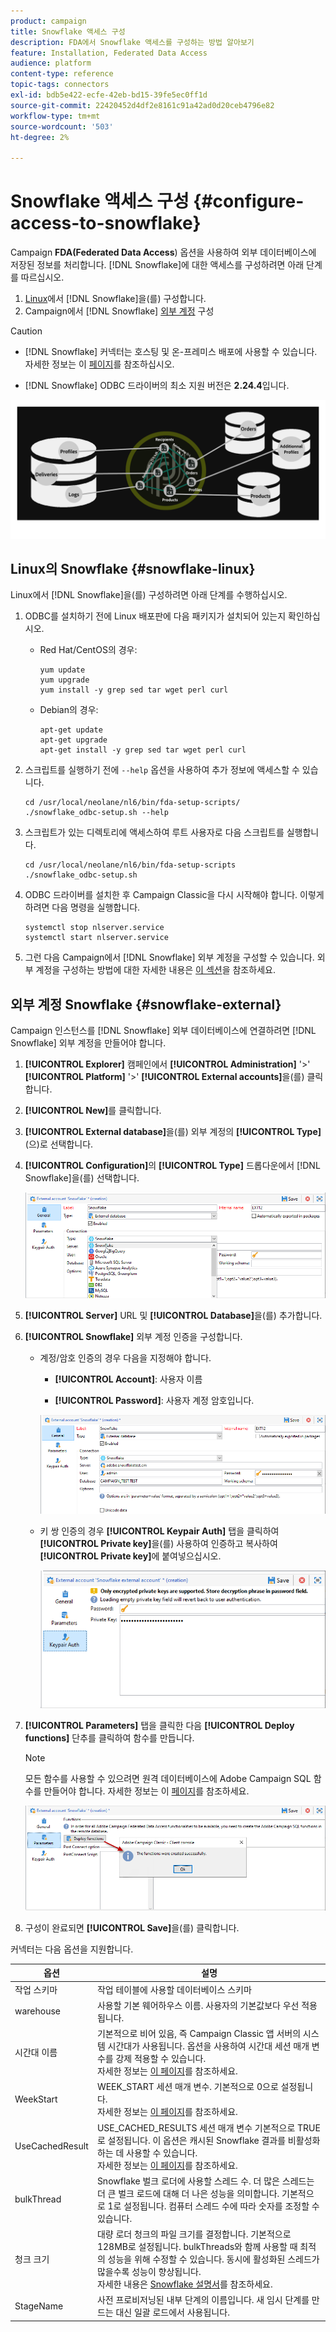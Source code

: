 ```yaml
---
product: campaign
title: Snowflake 액세스 구성
description: FDA에서 Snowflake 액세스를 구성하는 방법 알아보기
feature: Installation, Federated Data Access
audience: platform
content-type: reference
topic-tags: connectors
exl-id: bdb5e422-ecfe-42eb-bd15-39fe5ec0ff1d
source-git-commit: 22420452d4df2e8161c91a42ad0d20ceb4796e82
workflow-type: tm+mt
source-wordcount: '503'
ht-degree: 2%

---
```


# Snowflake 액세스 구성 {#configure-access-to-snowflake}

Campaign **FDA(Federated Data Access**) 옵션을 사용하여 외부 데이터베이스에 저장된 정보를 처리합니다. [!DNL Snowflake]에 대한 액세스를 구성하려면 아래 단계를 따르십시오.

1. [Linux](#snowflake-linux)에서 [!DNL Snowflake]을(를) 구성합니다.
1. Campaign에서 [!DNL Snowflake] [외부 계정](#snowflake-external) 구성

>[!CAUTION]
>
>* [!DNL Snowflake] 커넥터는 호스팅 및 온-프레미스 배포에 사용할 수 있습니다. 자세한 정보는 이 [페이지](../../installation/using/capability-matrix.md)를 참조하십시오.
>
>* [!DNL Snowflake] ODBC 드라이버의 최소 지원 버전은 **2.24.4**&#x200B;입니다.
>

![](assets/snowflake_3.png)

## Linux의 Snowflake {#snowflake-linux}

Linux에서 [!DNL Snowflake]을(를) 구성하려면 아래 단계를 수행하십시오.

1. ODBC를 설치하기 전에 Linux 배포판에 다음 패키지가 설치되어 있는지 확인하십시오.

   * Red Hat/CentOS의 경우:

     ```
     yum update
     yum upgrade
     yum install -y grep sed tar wget perl curl
     ```

   * Debian의 경우:

     ```
     apt-get update
     apt-get upgrade
     apt-get install -y grep sed tar wget perl curl
     ```

1. 스크립트를 실행하기 전에 `--help` 옵션을 사용하여 추가 정보에 액세스할 수 있습니다.

   ```
   cd /usr/local/neolane/nl6/bin/fda-setup-scripts/
   ./snowflake_odbc-setup.sh --help
   ```

1. 스크립트가 있는 디렉토리에 액세스하여 루트 사용자로 다음 스크립트를 실행합니다.

   ```
   cd /usr/local/neolane/nl6/bin/fda-setup-scripts
   ./snowflake_odbc-setup.sh
   ```

1. ODBC 드라이버를 설치한 후 Campaign Classic을 다시 시작해야 합니다. 이렇게 하려면 다음 명령을 실행합니다.

   ```
   systemctl stop nlserver.service
   systemctl start nlserver.service
   ```

1. 그런 다음 Campaign에서 [!DNL Snowflake] 외부 계정을 구성할 수 있습니다. 외부 계정을 구성하는 방법에 대한 자세한 내용은 [이 섹션](#snowflake-external)을 참조하세요.

## 외부 계정 Snowflake {#snowflake-external}

Campaign 인스턴스를 [!DNL Snowflake] 외부 데이터베이스에 연결하려면 [!DNL Snowflake] 외부 계정을 만들어야 합니다.

1. **[!UICONTROL Explorer]** 캠페인에서 **[!UICONTROL Administration]** &#39;>&#39; **[!UICONTROL Platform]** &#39;>&#39; **[!UICONTROL External accounts]**&#x200B;을(를) 클릭합니다.

1. **[!UICONTROL New]**&#x200B;를 클릭합니다.

1. **[!UICONTROL External database]**&#x200B;을(를) 외부 계정의 **[!UICONTROL Type]**(으)로 선택합니다.

1. **[!UICONTROL Configuration]**&#x200B;의 **[!UICONTROL Type]** 드롭다운에서 [!DNL Snowflake]을(를) 선택합니다.

   ![](assets/snowflake_5.png)

1. **[!UICONTROL Server]** URL 및 **[!UICONTROL Database]**&#x200B;을(를) 추가합니다.

1. **[!UICONTROL Snowflake]** 외부 계정 인증을 구성합니다.

   * 계정/암호 인증의 경우 다음을 지정해야 합니다.

      * **[!UICONTROL Account]**: 사용자 이름

      * **[!UICONTROL Password]**: 사용자 계정 암호입니다.

     ![](assets/snowflake.png)

   * 키 쌍 인증의 경우 **[!UICONTROL Keypair Auth]** 탭을 클릭하여 **[!UICONTROL Private key]**&#x200B;을(를) 사용하여 인증하고 복사하여 **[!UICONTROL Private key]**&#x200B;에 붙여넣으십시오.

     ![](assets/snowflake_4.png)

1. **[!UICONTROL Parameters]** 탭을 클릭한 다음 **[!UICONTROL Deploy functions]** 단추를 클릭하여 함수를 만듭니다.

   >[!NOTE]
   >
   >모든 함수를 사용할 수 있으려면 원격 데이터베이스에 Adobe Campaign SQL 함수를 만들어야 합니다. 자세한 정보는 이 [페이지](../../configuration/using/adding-additional-sql-functions.md)를 참조하세요.

   ![](assets/snowflake_2.png)

1. 구성이 완료되면 **[!UICONTROL Save]**&#x200B;을(를) 클릭합니다.

커넥터는 다음 옵션을 지원합니다.

| 옵션 | 설명 |
|---|---|
| 작업 스키마 | 작업 테이블에 사용할 데이터베이스 스키마 |
| warehouse | 사용할 기본 웨어하우스 이름. 사용자의 기본값보다 우선 적용됩니다. |
| 시간대 이름 | 기본적으로 비어 있음, 즉 Campaign Classic 앱 서버의 시스템 시간대가 사용됩니다. 옵션을 사용하여 시간대 세션 매개 변수를 강제 적용할 수 있습니다. <br>자세한 정보는 [이 페이지](https://docs.snowflake.net/manuals/sql-reference/parameters.html#timezone)를 참조하세요. |
| WeekStart | WEEK_START 세션 매개 변수. 기본적으로 0으로 설정됩니다. <br>자세한 정보는 [이 페이지](https://docs.snowflake.com/en/sql-reference/parameters.html#week-start)를 참조하세요. |
| UseCachedResult | USE_CACHED_RESULTS 세션 매개 변수 기본적으로 TRUE로 설정됩니다. 이 옵션은 캐시된 Snowflake 결과를 비활성화하는 데 사용할 수 있습니다. <br>자세한 정보는 [이 페이지](https://docs.snowflake.net/manuals/user-guide/querying-persisted-results.html)를 참조하세요. |
| bulkThread | Snowflake 벌크 로더에 사용할 스레드 수. 더 많은 스레드는 더 큰 벌크 로드에 대해 더 나은 성능을 의미합니다. 기본적으로 1로 설정됩니다. 컴퓨터 스레드 수에 따라 숫자를 조정할 수 있습니다. |
| 청크 크기 | 대량 로더 청크의 파일 크기를 결정합니다. 기본적으로 128MB로 설정됩니다. bulkThreads와 함께 사용할 때 최적의 성능을 위해 수정할 수 있습니다. 동시에 활성화된 스레드가 많을수록 성능이 향상됩니다. <br>자세한 내용은 [Snowflake 설명서](https://docs.snowflake.net/manuals/sql-reference/sql/put.html)를 참조하세요. |
| StageName | 사전 프로비저닝된 내부 단계의 이름입니다. 새 임시 단계를 만드는 대신 일괄 로드에서 사용됩니다. |
